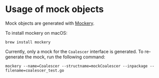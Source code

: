 # Usage of mock objects

Mock objects are generated with [Mockery](https://github.com/vektra/mockery). 

To install mockery on macOS:

    brew install mockery

Currently, only a mock for the `Coalescer` interface is generated. To re-generate the mock, run the following command:

    mockery --name=Coalescer --structname=mockCoalescer --inpackage --filename=coalescer_test.go
